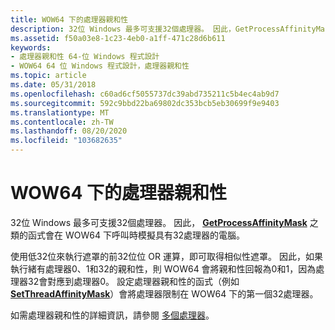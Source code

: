```yaml
---
title: WOW64 下的處理器親和性
description: 32位 Windows 最多可支援32個處理器。 因此，GetProcessAffinityMask 之類的函式會在 WOW64 下呼叫時模擬具有32處理器的電腦。
ms.assetid: f50a03e8-1c23-4eb0-a1ff-471c28d6b611
keywords:
- 處理器親和性 64-位 Windows 程式設計
- WOW64 64 位 Windows 程式設計，處理器親和性
ms.topic: article
ms.date: 05/31/2018
ms.openlocfilehash: c60ad6cf5055737dc39abd735211c5b4ec4ab9d7
ms.sourcegitcommit: 592c9bbd22ba69802dc353bcb5eb30699f9e9403
ms.translationtype: MT
ms.contentlocale: zh-TW
ms.lasthandoff: 08/20/2020
ms.locfileid: "103682635"
---
```

# <a name="processor-affinity-under-wow64"></a>WOW64 下的處理器親和性

32位 Windows 最多可支援32個處理器。 因此， [**GetProcessAffinityMask**](/windows/desktop/api/winbase/nf-winbase-getprocessaffinitymask) 之類的函式會在 WOW64 下呼叫時模擬具有32處理器的電腦。

使用低32位來執行遮罩的前32位位 OR 運算，即可取得相似性遮罩。 因此，如果執行緒有處理器0、1和32的親和性，則 WOW64 會將親和性回報為0和1，因為處理器32會對應到處理器0。 設定處理器親和性的函式（例如 [**SetThreadAffinityMask**](/windows/desktop/api/winbase/nf-winbase-setthreadaffinitymask)）會將處理器限制在 WOW64 下的第一個32處理器。

如需處理器親和性的詳細資訊，請參閱 [多個處理器](/windows/desktop/ProcThread/multiple-processors)。

 

 